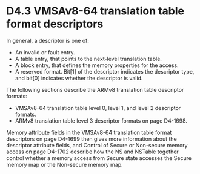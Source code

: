 # D4.3 VMSAv8-64 translation table format descriptors

In general, a descriptor is one of:
* An invalid or fault entry.
* A table entry, that points to the next-level translation table.
* A block entry, that defines the memory properties for the access.
* A reserved format.
Bit[1] of the descriptor indicates the descriptor type, and bit[0] indicates whether the descriptor is valid.

The following sections describe the ARMv8 translation table descriptor formats:
* VMSAv8-64 translation table level 0, level 1, and level 2 descriptor formats.
* ARMv8 translation table level 3 descriptor formats on page D4-1698.

Memory attribute fields in the VMSAv8-64 translation table format descriptors on page D4-1699 then gives more information about the descriptor attribute fields, and Control of Secure or Non-secure memory access on page D4-1702 describe how the NS and NSTable together control whether a memory access from Secure state accesses the Secure memory map or the Non-secure memory map.
